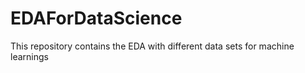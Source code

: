 # EDAForDataScience
This repository contains the EDA with different data sets for machine learnings
